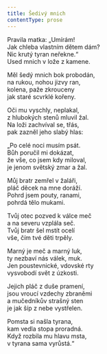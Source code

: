 ```yaml
---
title: Šedivý mnich
contentType: prose
---
```


<section>

Pravila matka: „Umírám!  
Jak chleba vlastním dětem dám?  
Nic krutý tyran neřekne.“  
Used mnich v lože z kamene.

Měl šedý mnich bok probodán,  
na rukou, nohou jizvy ran,  
kolena, paže zkrouceny  
jak staré scvrklé kořeny.

Oči mu vyschly, neplakal,  
z hlubokých stenů mluvil žal.  
Na loži zachvíval se, třás,  
pak zazněl jeho slabý hlas:

„Po celé noci musím psát.  
Bůh poručil mi dokázat,  
že vše, co jsem kdy miloval,  
je jenom světský zmar a žal.

Můj bratr zemřel v žaláři,  
pláč děcek na mne doráží.  
Pohrd jsem pouty, ranami,  
pohrdá tělo mukami.

Tvůj otec pozved k válce meč  
a na severu vzplála seč.  
Tvůj bratr šel mstít ocelí  
vše, čím tvé děti trpěly.

Marný je meč a marný luk,  
ty nezbaví nás válek, muk.  
Jen poustevnické, vdovské rty  
vysvobodí svět z úzkosti.

Jejich pláč z duše pramení,  
jsou vroucí vzdechy zbraněmi  
a mučedníkův strašný sten  
je jak šíp z nebe vystřelen.

Pomsta si našla tyrana,  
kam vedla stopa proradná.  
Když rozbila mu hlavu msta,  
v tyrana sama vyrůstá.“

</section>
